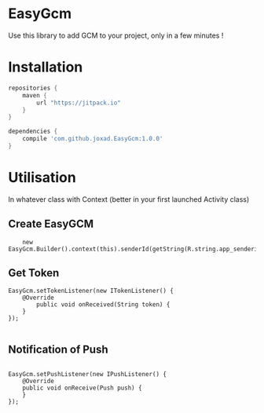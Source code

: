 # EasyGcm
Use this library to add GCM to your project, only in a few minutes !

# Installation

```gradle
repositories {
    maven {
        url "https://jitpack.io"
    }
}

dependencies {
    compile 'com.github.joxad.EasyGcm:1.0.0'
}
```

# Utilisation

In whatever class with Context (better in your first launched Activity class) 

## Create EasyGCM
 
```
    new EasyGcm.Builder().context(this).senderId(getString(R.string.app_senderid)).enableLog(true).build();
```


## Get Token
 
  
```
EasyGcm.setTokenListener(new ITokenListener() {
    @Override
        public void onReceived(String token) {
    }
});
           
```

## Notification of Push
```

EasyGcm.setPushListener(new IPushListener() {
    @Override
    public void onReceive(Push push) {
    }
});

```

